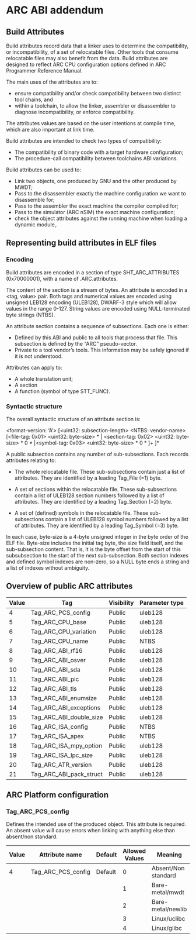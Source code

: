 # ARC ABI addendum

## Build Attributes

Build attributes record data that a linker uses to determine the
compatibility, or incompatibility, of a set of relocatable
files. Other tools that consume relocatable files may also benefit
from the data. Build attributes are designed to reflect ARC CPU
configuration options defined in ARC Programmer Reference Manual.

The main uses of the attributes are to:

- ensure compatibility and/or check compatibility between two distinct
  tool chains, and
- within a toolchain, to allow the linker, assembler or disassembler
  to diagnose incompatibility, or enforce compatibility.

The attributes values are based on the user intentions at compile
time, which are also important at link time.

Build attributes are intended to check two types of compatibility:
- The compatibility of binary code with a target hardware configuration;
- The procedure-call compatibility between toolchains ABI variations.

Build attributes can be used to:
- Link two objects, one produced by GNU and the other produced by MWDT;
- Pass to the disassembler exactly the machine configuration we want to disassemble for;
- Pass to the assembler the exact machine the compiler compiled for;
- Pass to the simulator (ARC nSIM) the exact machine configuration;
- check the object attributes against the running machine when loading a dynamic module,.

## Representing build attributes in ELF files

### Encoding

Build attributes are encoded in a section of type
SHT_ARC_ATTRIBUTES (0x70000001), with a name of .ARC.attributes.

The content of the section is a stream of bytes. An attribute is
encoded in a <tag, value> pair. Both tags and numerical values are
encoded using unsigned LEB128 encoding (ULEB128), DWARF-3 style which
will allow values in the range 0-127. String values are encoded using
NULL-terminated byte strings (NTBS).

An attribute section contains a sequence of subsections. Each one is either:

- Defined by this ABI and public to all tools that process that
  file. This subsection is defined by the “ARC” pseudo-vector.
- Private to a tool vendor’s tools. This information may be safely
  ignored if it is not understood.

Attributes can apply to:
- A whole translation unit;
- A section
- A function (symbol of type STT_FUNC).

### Syntactic structure

The overall syntactic structure of an attribute section is:

<format-version: ‘A’>
	[<uint32: subsection-length>  <NTBS: vendor-name>
		[<file-tag: 0x01> <uint32: byte-size> <attribute>*
		| <section-tag: 0x02> <uint32: byte-size> <section-number>* 0 <attribute>*
		|<symbol-tag: 0x03> <uint32: byte-size> <symbol-number>* 0 <attribute>*
		]+
	]*

A public subsection contains any number of sub-subsections. Each
records attributes relating to:

- The whole relocatable file. These sub-subsections contain just a
  list of attributes. They are identified by a leading Tag_File (=1)
  byte.

- A set of sections within the relocatable file. These sub-subsections
  contain a list of ULEB128 section numbers followed by a list of
  attributes. They are identified by a leading Tag_Section (=2) byte.

- A set of (defined) symbols in the relocatable file. These
  sub-subsections contain a list of ULEB128 symbol numbers followed by
  a list of attributes. They are identified by a leading
  Tag_Symbol (=3) byte.

In each case, byte-size is a 4-byte unsigned integer in the byte order
of the ELF file. Byte-size includes the initial tag byte, the size
field itself, and the sub-subsection content. That is, it is the byte
offset from the start of this subsubsection to the start of the next
sub-subsection. Both section indexes and defined symbol indexes are
non-zero, so a NULL byte ends a string and a list of indexes without
ambiguity.

## Overview of public ARC attributes

Value | Tag | Visibility | Parameter type
------|-----|------------|----------------
4     | Tag_ARC_PCS_config | Public | uleb128
5     | Tag_ARC_CPU_base   | Public | uleb128
6     | Tag_ARC_CPU_variation | Public | uleb128
7     | Tag_ARC_CPU_name   | Public | NTBS
8     | Tag_ARC_ABI_rf16   | Public | uleb128
9     | Tag_ARC_ABI_osver  | Public | uleb128
10    | Tag_ARC_ABI_sda    | Public | uleb128
11    | Tag_ARC_ABI_pic    | Public | uleb128
12    | Tag_ARC_ABI_tls    | Public | uleb128
13    | Tag_ARC_ABI_enumsize | Public | uleb128
14    | Tag_ARC_ABI_exceptions | Public | uleb128
15    | Tag_ARC_ABI_double_size | Public | uleb128
16    | Tag_ARC_ISA_config | Public | NTBS
17    | Tag_ARC_ISA_apex | Public | NTBS
18    | Tag_ARC_ISA_mpy_option | Public | uleb128
19    | Tag_ARC_ISA_lpc_size | Public | uleb128
20    | Tag_ARC_ATR_version | Public | uleb128
21    | Tag_ARC_ABI_pack_struct | Public | uleb128

## ARC Platform configuration

### Tag_ARC_PCS_config

Defines the intended use of the produced object. This attribute is
required. An absent value will cause errors when linking with anything
else than absent/non standard.

|Value | Attribute name | Default | Allowed Values | Meaning
|------|----------------|---------|----------------|--------
|4     | Tag_ARC_PCS_config | Default | 0 | Absent/Non standard
| ||| 1 | Bare-metal/mwdt
| ||| 2 | Bare-metal/newlib
| ||| 3 | Linux/uclibc
| ||| 4 | Linux/glibc



